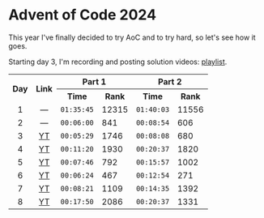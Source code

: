 # Advent of Code 2024
This year I've finally decided to try AoC and to try hard, so let's see how it goes.

Starting day 3, I'm recording and posting solution videos: [playlist](https://www.youtube.com/playlist?list=PLeyexjd1tYAloabABjiTVKz-NUZp3YXGM).

<table>
	<tr>
		<th rowspan="2">Day</th>
		<th rowspan="2">Link</th>
		<th colspan="2">Part 1</th>
		<th colspan="2">Part 2</th>
	</tr>
	<tr>
		<th>Time</th>
		<th>Rank</th>
		<th>Time</th>
		<th>Rank</th>
	</tr>
	<tr>
		<td align="center">1</td>
		<td align="center">—</td>
		<td><code>01:35:45</code></td>
		<td>12315</td>
		<td><code>01:40:03</code></td>
		<td>11556</td>
	</tr>
	<tr>
		<td align="center">2</td>
		<td align="center">—</td>
		<td><code>00:06:00</code></td>
		<td>841</td>
		<td><code>00:08:54</code></td>
		<td>606</td>
	</tr>
	<tr>
		<td align="center">3</td>
		<td align="center"><a href="https://youtu.be/r_WaGreKS74">YT</a></td>
		<td><code>00:05:29</code></td>
		<td>1746</td>
		<td><code>00:08:08</code></td>
		<td>680</td>
	</tr>
	<tr>
		<td align="center">4</td>
		<td align="center"><a href="https://youtu.be/ZabRHzsTteY">YT</a></td>
		<td><code>00:11:20</code></td>
		<td>1930</td>
		<td><code>00:20:37</code></td>
		<td>1820</td>
	</tr>
	<tr>
		<td align="center">5</td>
		<td align="center"><a href="https://youtu.be/f0W65KL4KAk">YT</a></td>
		<td><code>00:07:46</code></td>
		<td>792</td>
		<td><code>00:15:57</code></td>
		<td>1002</td>
	</tr>
	<tr>
		<td align="center">6</td>
		<td align="center"><a href="https://youtu.be/yXRv6uKSFw0">YT</a></td>
		<td><code>00:06:24</code></td>
		<td>467</td>
		<td><code>00:12:54</code></td>
		<td>271</td>
	</tr>
	<tr>
		<td align="center">7</td>
		<td align="center"><a href="https://youtu.be/d9NnWnueooY">YT</a></td>
		<td><code>00:08:21</code></td>
		<td>1109</td>
		<td><code>00:14:35</code></td>
		<td>1392</td>
	</tr>
	<tr>
		<td align="center">8</td>
		<td align="center"><a href="https://youtu.be/1KF_Pv1L1AQ">YT</a></td>
		<td><code>00:17:50</code></td>
		<td>2086</td>
		<td><code>00:20:37</code></td>
		<td>1331</td>
	</tr>
</table>
